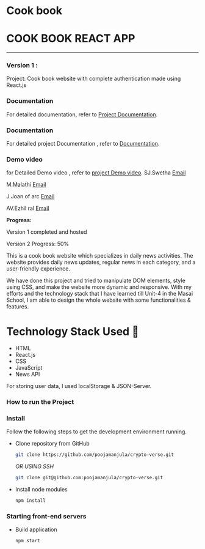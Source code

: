 # Cook book

# COOK BOOK REACT APP

-----
### Version 1 : 
Project: Cook book website with complete authentication made using React.js
### Documentation
For detailed documentation, refer to [Project Documentation](https://docs.google.com/document/d/1aS8AmhwelPTMWv3q_d013ghG8fFIe2eR/edit?usp=drive_link&ouid=113165599067956915795&rtpof=true&sd=true).

### Documentation
For detailed project Documentation , refer to [Documentation](https://drive.google.com/drive/folders/1q4cBnR7-gqSAas8jMemSVQTDPkP5GdGW?usp=drive_link).
### Demo video
for Detailed Demo video , refer to [project Demo video](https://drive.google.com/file/d/15hjhCu5zs0FDU6JJ0PCjsmezMb1VmBX4/view?usp=drive_link).
SJ.Swetha
[Email]( swethasj82@gmail.com)

M.Malathi
[Email](malathi.muthu2306@gmail.com)

J.Joan of arc
[Email](joanofarc2713@gmail.com)

AV.Ezhil ral
[Email](ezhilral83@gmail.com)

**Progress:**

Version 1 completed and hosted

Version 2 Progress: 50%

This is a cook book website which specializes in daily news activities. The website provides daily news updates, regular news in each category, and a user-friendly experience.

We have done this project and tried to manipulate DOM elements, style using CSS, and make the website more dynamic and responsive. With my efforts and the technology stack that I have learned till Unit-4 in the Masai School, I am able to design the whole website with some functionalities & features.

# Technology Stack Used 🌟
* HTML
* React.js
* CSS
* JavaScript
* News API

For storing user data, I used localStorage & JSON-Server.

### How to run the Project
### Install

Follow the following steps to get the development environment running.

* Clone repository from GitHub

  ```bash
  git clone https://github.com/poojamanjula/crypto-verse.git
  ```

   _OR USING SSH_

  ```bash
  git clone git@github.com:poojamanjula/crypto-verse.git
  ```

* Install node modules

   ```bash
   npm install
   ```

### Starting front-end servers

* Build application

  ```bash
  npm start
  ```


